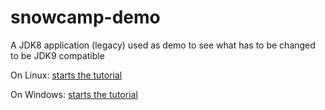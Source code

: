 # snowcamp-demo
A JDK8 application (legacy) used as demo to see what has to be changed to be JDK9 compatible 

On Linux:
[starts the tutorial](http://htmlpreview.github.io/?https://github.com/forax/snowcamp-demo/blob/master/docs/notes-linux.html)

On Windows:
[starts the tutorial](http://htmlpreview.github.io/?https://github.com/forax/snowcamp-demo/blob/master/docs/notes-windows.html)


